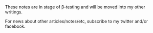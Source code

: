 These notes are in stage of β-testing and will be moved into my other writings.

For news about other articles/notes/etc, subscribe to my twitter and/or facebook.
